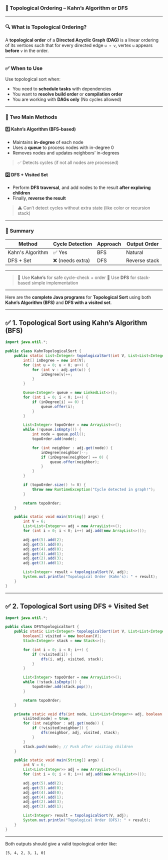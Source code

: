 ### 🧭 Topological Ordering – Kahn’s Algorithm or DFS

---

### 🔍 **What is Topological Ordering?**

A **topological order** of a **Directed Acyclic Graph (DAG)** is a linear ordering of its vertices such that for every directed edge `u → v`, vertex `u` appears **before** `v` in the order.

---

### ✅ **When to Use**

Use topological sort when:

* You need to **schedule tasks** with dependencies
* You want to **resolve build order** or **compilation order**
* You are working with **DAGs only** (No cycles allowed)

---

### 📌 **Two Main Methods**

#### 1️⃣ **Kahn’s Algorithm (BFS-based)**

* Maintains **in-degree** of each node
* Uses a **queue** to process nodes with in-degree 0
* Removes nodes and updates neighbors’ in-degrees

> ✅ Detects cycles (if not all nodes are processed)

#### 2️⃣ **DFS + Visited Set**

* Perform **DFS traversal**, and add nodes to the result **after exploring children**
* Finally, **reverse the result**

> ⚠️ Can’t detect cycles without extra state (like color or recursion stack)

---

### 🧠 Summary

| Method           | Cycle Detection | Approach | Output Order  |
| ---------------- | --------------- | -------- | ------------- |
| Kahn's Algorithm | ✅ Yes           | BFS      | Natural       |
| DFS + Set        | ❌ (needs extra) | DFS      | Reverse stack |

---

> 🔄 Use **Kahn’s** for safe cycle-check + order
> 🧗 Use **DFS** for stack-based simple implementation

---


Here are the **complete Java programs** for **Topological Sort** using both **Kahn’s Algorithm (BFS)** and **DFS with a visited set**.

---

## ✅ 1. **Topological Sort using Kahn’s Algorithm (BFS)**

```java
import java.util.*;

public class KahnTopologicalSort {
    public static List<Integer> topologicalSort(int V, List<List<Integer>> adj) {
        int[] inDegree = new int[V];
        for (int u = 0; u < V; u++) {
            for (int v : adj.get(u)) {
                inDegree[v]++;
            }
        }

        Queue<Integer> queue = new LinkedList<>();
        for (int i = 0; i < V; i++) {
            if (inDegree[i] == 0) {
                queue.offer(i);
            }
        }

        List<Integer> topoOrder = new ArrayList<>();
        while (!queue.isEmpty()) {
            int node = queue.poll();
            topoOrder.add(node);

            for (int neighbor : adj.get(node)) {
                inDegree[neighbor]--;
                if (inDegree[neighbor] == 0) {
                    queue.offer(neighbor);
                }
            }
        }

        if (topoOrder.size() != V) {
            throw new RuntimeException("Cycle detected in graph!");
        }

        return topoOrder;
    }

    public static void main(String[] args) {
        int V = 6;
        List<List<Integer>> adj = new ArrayList<>();
        for (int i = 0; i < V; i++) adj.add(new ArrayList<>());

        adj.get(5).add(2);
        adj.get(5).add(0);
        adj.get(4).add(0);
        adj.get(4).add(1);
        adj.get(2).add(3);
        adj.get(3).add(1);

        List<Integer> result = topologicalSort(V, adj);
        System.out.println("Topological Order (Kahn's): " + result);
    }
}
```

---

## ✅ 2. **Topological Sort using DFS + Visited Set**

```java
import java.util.*;

public class DFSTopologicalSort {
    public static List<Integer> topologicalSort(int V, List<List<Integer>> adj) {
        boolean[] visited = new boolean[V];
        Stack<Integer> stack = new Stack<>();

        for (int i = 0; i < V; i++) {
            if (!visited[i]) {
                dfs(i, adj, visited, stack);
            }
        }

        List<Integer> topoOrder = new ArrayList<>();
        while (!stack.isEmpty()) {
            topoOrder.add(stack.pop());
        }

        return topoOrder;
    }

    private static void dfs(int node, List<List<Integer>> adj, boolean[] visited, Stack<Integer> stack) {
        visited[node] = true;
        for (int neighbor : adj.get(node)) {
            if (!visited[neighbor]) {
                dfs(neighbor, adj, visited, stack);
            }
        }
        stack.push(node); // Push after visiting children
    }

    public static void main(String[] args) {
        int V = 6;
        List<List<Integer>> adj = new ArrayList<>();
        for (int i = 0; i < V; i++) adj.add(new ArrayList<>());

        adj.get(5).add(2);
        adj.get(5).add(0);
        adj.get(4).add(0);
        adj.get(4).add(1);
        adj.get(2).add(3);
        adj.get(3).add(1);

        List<Integer> result = topologicalSort(V, adj);
        System.out.println("Topological Order (DFS): " + result);
    }
}
```

---

Both outputs should give a valid topological order like:

```
[5, 4, 2, 3, 1, 0]
```
